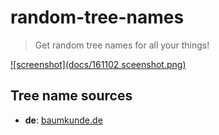 # random-tree-names

> Get random tree names for all your things!

[![screenshot](docs/161102 sceenshot.png)](https://pguth.github.io/random-tree-names/)

## Tree name sources

- **de**: [baumkunde.de](http://www.baumkunde.de/baumlisten/baumliste_az.php)
